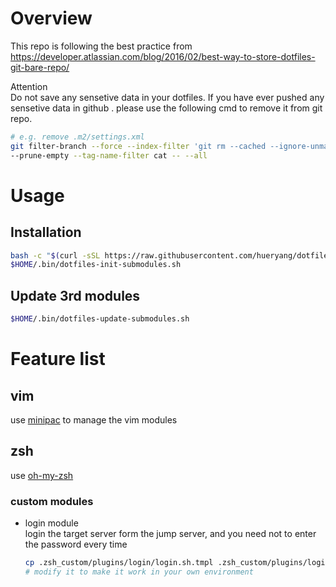 # Overview
This repo is following the best practice from https://developer.atlassian.com/blog/2016/02/best-way-to-store-dotfiles-git-bare-repo/

Attention  
Do not save any sensetive data in your dotfiles.
If you have ever pushed any sensetive data in github . please use the following cmd to remove it from git repo.
 
```bash
# e.g. remove .m2/settings.xml 
git filter-branch --force --index-filter 'git rm --cached --ignore-unmatch .m2/settings.xml' \
--prune-empty --tag-name-filter cat -- --all
```

# Usage
## Installation
```bash
bash -c "$(curl -sSL https://raw.githubusercontent.com/hueryang/dotfiles/master/.bin/dotfiles-install.sh)"
$HOME/.bin/dotfiles-init-submodules.sh
```
## Update 3rd modules
```bash
$HOME/.bin/dotfiles-update-submodules.sh
```
# Feature list

## vim
use [minipac](https://github.com/k-takata/minpac) to manage the vim modules 

## zsh
use [oh-my-zsh](https://github.com/robbyrussell/oh-my-zsh)

### custom modules
* login module  
  login the target server form the jump server, and you need not to enter the password every time

  ```bash      
  cp .zsh_custom/plugins/login/login.sh.tmpl .zsh_custom/plugins/login/login.sh     
  # modify it to make it work in your own environment
  ```
  
